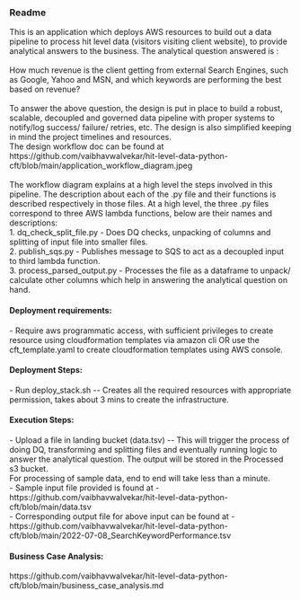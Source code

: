 <h3>Readme</h3>
This is an application which deploys AWS resources to build out a data pipeline to process hit level data (visitors visiting client website), to provide analytical answers to the business. The analytical question answered is :<br/>
<br/>
How much revenue is the client getting from external Search Engines, such as Google, Yahoo and MSN, and which keywords are performing the best based on revenue?<br/>
<br/>
To answer the above question, the design is put in place to build a robust, scalable, decoupled and governed data pipeline with proper systems to notify/log success/ failure/ retries, etc. The design is also simplified keeping in mind the project timelines and resources.<br/>
The design workflow doc can be found at https://github.com/vaibhavwalvekar/hit-level-data-python-cft/blob/main/application_workflow_diagram.jpeg<br/>
<br/>
The workflow diagram explains at a high level the steps involved in this pipeline. The description about each of the .py file and their functions is described respectively in those files. At a high level, the three .py files correspond to three AWS lambda functions, below are their names and descriptions:<br/>
1. dq_check_split_file.py - Does DQ checks, unpacking of columns and splitting of input file into smaller files.<br/>
2. publish_sqs.py - Publishes message to SQS to act as a decoupled input to third lambda function.<br/>
3. process_parsed_output.py - Processes the file as a dataframe to unpack/ calculate other columns which help in answering the analytical question on hand.<br/>

<h4>Deployment requirements:</h4>
- Require aws programmatic access, with sufficient privileges to create resource using cloudformation templates via amazon cli OR use the cft_template.yaml to create cloudformation templates using AWS console.

<h4>Deployment Steps:</h4>
- Run deploy_stack.sh -- Creates all the required resources with appropriate permission, takes about 3 mins to create the infrastructure.

<h4>Execution Steps:</h4>
- Upload a file in landing bucket (data.tsv) -- This will trigger the process of doing DQ, transforming and splitting files and eventually running logic to answer the analytical question. The output will be stored in the Processed s3 bucket. <br/>For processing of sample data, end to end will take less than a minute.<br/>
      -  Sample input file provided is found at - https://github.com/vaibhavwalvekar/hit-level-data-python-cft/blob/main/data.tsv<br/>
      -  Corresponding output file for above input can be found at - https://github.com/vaibhavwalvekar/hit-level-data-python-cft/blob/main/2022-07-08_SearchKeywordPerformance.tsv<br/>

<h4>Business Case Analysis:</h4>
https://github.com/vaibhavwalvekar/hit-level-data-python-cft/blob/main/business_case_analysis.md

